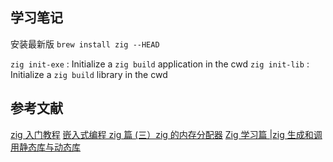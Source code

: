 ## 学习笔记

安装最新版 `brew install zig --HEAD`

`zig init-exe` : Initialize a `zig build` application in the cwd
`zig init-lib` : Initialize a `zig build` library in the cwd

## 参考文献

[zig 入门教程](https://ziglearn.org/chapter-1/)
[嵌入式编程 zig 篇 (三）zig 的内存分配器](https://zhuanlan.zhihu.com/p/447482200)
[Zig 学习篇 |zig 生成和调用静态库与动态库](https://zhuanlan.zhihu.com/p/457791672)
